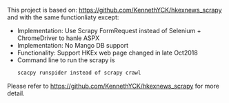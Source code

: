 This project is based on: https://github.com/KennethYCK/hkexnews_scrapy and with the same functionliaty except:

* Implementation: Use Scrapy FormRequest instead of Selenium + ChromeDriver to hanle ASPX 
* Implementation: No Mango DB support
* Functionality: Support HKEx web page changed in late Oct2018
* Command line to run the scrapy is 
   ```python
  scacpy runspider instead of scrapy crawl 
   ```

Please refer to https://github.com/KennethYCK/hkexnews_scrapy for more detail.
